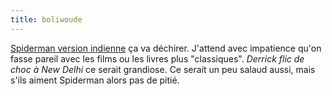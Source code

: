 ```yaml
---
title: boliwoude
---
```


[Spiderman version
indienne](http://news.bbc.co.uk/2/hi/entertainment/3836797.stm) ça va
déchirer. J'attend avec impatience qu'on fasse pareil avec les films ou les
livres plus "classiques". _Derrick flic de choc à New Delhi_ ce serait
grandiose. Ce serait un peu salaud aussi, mais s'ils aiment Spiderman alors
pas de pitié.

